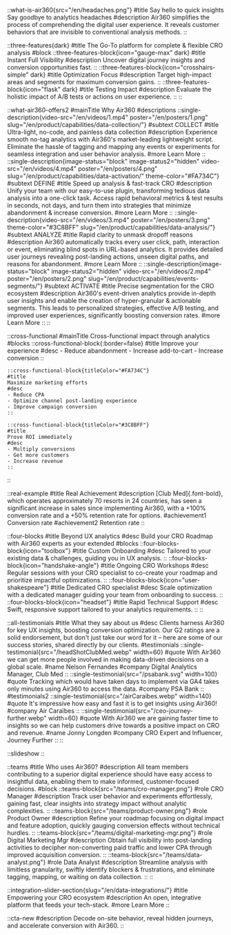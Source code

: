 ::what-is-air360{src="/en/headaches.png"}
#title
Say hello to quick insights<br>
Say goodbye to analytics headaches
#description
Air360 simplifies the process of comprehending the digital user experience.
It reveals customer behaviors that are invisible to conventional analysis methods.
::

::three-features{dark}
#title
The Go-To platform for complete & flexible CRO analysis
#block
    ::three-features-block{icon="gauge-max" dark}
    #title
    Instant Full Visibility
    #description
    Uncover digital journey insights and conversion opportunities fast.
    ::
    ::three-features-block{icon="crosshairs-simple" dark}
    #title
    Optimization Focus
    #description
    Target high-impact areas and segments for maximum conversion gains.
    ::
    ::three-features-block{icon="flask" dark}
    #title
    Testing Impact
    #description
    Evaluate the holistic impact of A/B tests or actions on user experience.
    ::
::

::what-air360-offers2
#mainTitle
Why Air360
#descriptions
    ::single-description{video-src="/en/videos/1.mp4" poster="/en/posters/1.png" slug="/en/product/capabilities/data-collection/"}
    #subtext
    COLLECT
    #title
    Ultra-light, no-code, and painless data collection
    #description
    Experience smooth no-tag analytics with Air360's market-leading lightweight script. Eliminate the hassle of tagging and mapping any events or experiments for seamless integration and user behavior analysis.
    #more
    Learn More
    ::
    ::single-description{image-status="block" image-status2="hidden" video-src="/en/videos/4.mp4" poster="/en/posters/4.png" slug="/en/product/capabilities/data-activation/" theme-color="#FA734C"}
    #subtext
    DEFINE
    #title
    Speed up analysis & fast-track CRO
    #description
    Unify your team with our easy-to-use plugin, transforming tedious data analysis into a one-click task. Access rapid behavioral metrics & test results in seconds, not days, and turn them into strategies that minimize abandonment & increase conversion.
    #more
    Learn More
    ::
    ::single-description{video-src="/en/videos/3.mp4" poster="/en/posters/3.png" theme-color="#3C8BFF" slug="/en/product/capabilities/data-analysis/"}
    #subtext
    ANALYZE
    #title
    Rapid clarity to unmask dropoff reasons
    #description
    Air360 automatically tracks every user click, path, interaction or event, eliminating blind spots in URL-based analytics. It provides detailed user journeys revealing post-landing actions, unseen digital paths, and reasons for abandonment.
    #more
    Learn More
    ::
    ::single-description{image-status="block" image-status2="hidden" video-src="/en/videos/2.mp4" poster="/en/posters/2.png" slug="/en/product/capabilities/events-segments/"}
    #subtext
    ACTIVATE
    #title
    Precise segmentation for the CRO ecosystem
    #description
    Air360's event-driven analytics provide in-depth user insights and enable the creation of hyper-granular & actionable segments. This leads to personalized strategies, effective A/B testing, and improved user experiences, significantly boosting conversion rates.
    #more
    Learn More
    ::
::

::cross-functional
#mainTitle
Cross-functional impact through analytics
#blocks
    ::cross-functional-block{:border=false}
    #title
    Improve your experience
    #desc
    - Reduce abandonment
    - Increase add-to-cart
    - Increase conversion
    ::

    ::cross-functional-block{titleColor="#FA734C"}
    #title
    Maximize marketing efforts
    #desc
    - Reduce CPA
    - Optimize channel post-landing experience 
    - Improve campaign conversion
    ::

    ::cross-functional-block{titleColor="#3C8BFF"}
    #title
    Prove ROI immediately
    #desc
    - Multiply conversions
    - Get more customers
    - Increase revenue
    ::
::

::real-example
#title
Real Achievement
#description
[Club Med]{.font-bold}, which operates approximately 70 resorts in 24 countries, has seen a significant increase in sales since implementing Air360, with a +100% conversion rate and a +50% retention rate for options.
#achievement1
Conversion rate
#achievement2
Retention rate
::

::four-blocks
#title
Beyond UX analytics
#desc
Build your CRO Roadmap with Air360 experts as your extended
#blocks
    ::four-blocks-block{icon="toolbox"}
    #title
    Custom Onboarding
    #desc
    Tailored to your existing data & challenges, guiding you in UX analysis.
    ::
    ::four-blocks-block{icon="handshake-angle"}
    #title
    Ongoing CRO Workshops
    #desc
    Regular sessions with your CRO specialist to co-create your roadmap and prioritize impactful optimizations.
    ::
    ::four-blocks-block{icon="user-shakespeare"}
    #title
    Dedicated CRO specialist
    #desc
    Scale optimization with a dedicated manager guiding your team from onboarding to success.
    ::
    ::four-blocks-block{icon="headset"}
    #title
    Rapid Technical Support
    #desc
    Swift, responsive support tailored to your analytics requirements.
    ::
::

::all-testimonials
#title
What they say about us
#desc
Clients harness Air360 for key UX insights, boosting conversion optimization. Our G2 ratings are a solid endorsement, but don't just take our word for it – here are some of our success stories, shared directly by our clients.
#testimonials
    ::single-testimonial{src="/headShotClubMed.webp" width=60}
    #quote
    With Air360 we can get more people involved in making data-driven decisions on a global scale.
    #name
    Nelson Fernandes
    #company
    Digital Analytics Manager, Club Med
    ::
    ::single-testimonial{src="/psabank.svg" width=100}
    #quote
    Tracking which would have taken days to implement via GA4 takes only minutes using Air360 to access the data.
    #company
    PSA Bank
    ::
#testimonials2
    ::single-testimonial{src="/airCaraibes.webp" width=140}
    #quote
    It's impressive how easy and fast it is to get insights using Air360!
    #company
    Air Caraïbes
    ::
    ::single-testimonial{src="/ceo-journey-further.webp" width=60}
    #quote
    With Air360 we are gaining faster time to insights so we can help customers drive towards a positive impact on CRO and revenue.
    #name
    Jonny Longden
    #company
    CRO Expert and Influencer, Journey Further
    ::
::

::slideshow
::

::teams
#title
Who uses Air360?
#description
All team members contributing to a superior digital experience should have easy access to insightful data, enabling them to make informed, customer-focused decisions.
#block
    ::teams-block{src="/teams/cro-manager.png"}
    #role
    CRO Manager
    #description
    Track user behavior and experiments effortlessly, gaining fast, clear insights into strategy impact without analytic complexities.
    ::
    ::teams-block{src="/teams/product-owner.png"}
    #role
    Product Owner
    #description
    Refine your roadmap focusing on digital impact and feature adoption, quickly gauging conversion effects without technical hurdles.
    ::
    ::teams-block{src="/teams/digital-marketing-mgr.png"}
    #role
    Digital Marketing Mgr
    #description
    Obtain full visibility into post-landing activities to decipher non-converting paid traffic and lower CPA through improved acquisition conversion.
    ::
    ::teams-block{src="/teams/data-analyst.png"}
    #role
    Data Analyst
    #description
    Streamline analysis with limitless granularity, swiftly identify blockers & frustrations, and eliminate tagging, mapping, or waiting on data collection.
    ::
::

::integration-slider-section{slug="/en/data-integrations/"}
#title
Empowering your CRO ecosystem
#description
An open, integrative platform that feeds your tech-stack.
#more
Learn More
::

::cta-new
#description
Decode on-site behavior, reveal hidden journeys, and accelerate conversion with Air360.
::